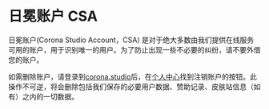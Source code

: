 # 日冕账户 CSA

日冕账户(Corona Studio Account，CSA) 是对于绝大多数由我们提供在线服务可用的账户，用于识别唯一的用户。为了防止出现一些不必要的纠纷，请不要外借您的账户。

如需删除账户，请登录到[corona.studio](https://corona.studio/user)后，在[个人中心](https://corona.studio/user)找到注销账户的按钮。此操作不可逆，将会删除包括我们保存的必要用户数据、赞助记录、皮肤站信息（如有）之内的一切数据。